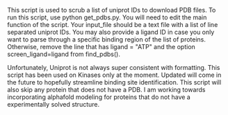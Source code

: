 This script is used to scrub a list of uniprot IDs to download PDB files. To run this script, use python get_pdbs.py. 
You will need to edit the main function of the script. Your input_file should be a text file with a list of line separated
uniprot IDs. You may also provide a ligand ID in case you only want to parse through a specific binding region of the list 
of proteins. Otherwise, remove the line that has ligand = "ATP" and the option screen_ligand=ligand from find_pdbs(). 

Unfortunately, Uniprot is not always super consistent with formatting. This script has been used on Kinases only at the moment. 
Updated will come in the future to hopefully streamline binding site identification. This script will also skip any protein
that does not have a PDB. I am working towards incorporating alphafold modeling for proteins that do not have a experimentally 
solved structure. 
